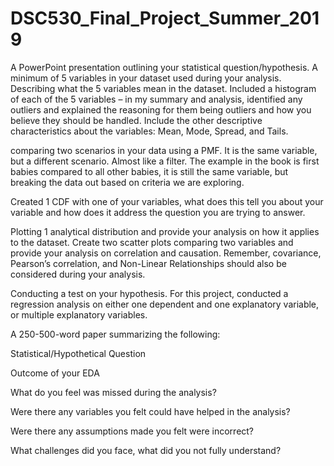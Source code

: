# DSC530_Final_Project_Summer_2019
A PowerPoint presentation outlining your statistical question/hypothesis. A minimum of 5 variables in your dataset used during your analysis. Describing what the 5 variables mean in the dataset. Included a histogram of each of the 5 variables – in my summary and analysis, identified any outliers and explained the reasoning for them being outliers and how you believe they should be handled. Include the other descriptive characteristics about the variables: Mean, Mode, Spread, and Tails.

comparing two scenarios in your data using a PMF. It is the same variable, but a different scenario. Almost like a filter. The example in the book is first babies compared to all other babies, it is still the same variable, but breaking the data out based on criteria we are exploring.

Created 1 CDF with one of your variables, what does this tell you about your variable and how does it address the question you are trying to answer.

Plotting 1 analytical distribution and provide your analysis on how it applies to the dataset. Create two scatter plots comparing two variables and provide your analysis on correlation and causation. Remember, covariance, Pearson’s correlation, and Non-Linear Relationships should also be considered during your analysis.

Conducting a test on your hypothesis. For this project, conducted a regression analysis on either one dependent and one explanatory variable, or multiple explanatory variables.



A 250-500-word paper summarizing the following:


Statistical/Hypothetical Question

Outcome of your EDA

What do you feel was missed during the analysis?

Were there any variables you felt could have helped in the analysis?

Were there any assumptions made you felt were incorrect?

What challenges did you face, what did you not fully understand?

